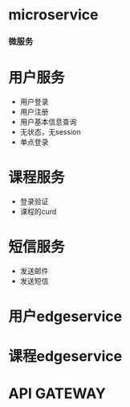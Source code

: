 # microservice
### 微服务
# 用户服务
- 用户登录
- 用户注册
- 用户基本信息查询
- 无状态，无session
- 单点登录

# 课程服务
- 登录验证
- 课程的curd

# 短信服务
- 发送邮件
- 发送短信

# 用户edgeservice
# 课程edgeservice
# API GATEWAY
